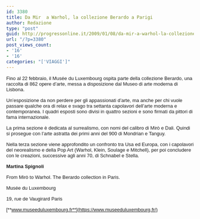 ```yaml
---
id: 3380
title: Da Mir  a Warhol, la collezione Berardo a Parigi
author: Redazione
type: "post"
guid: http://progressonline.it/2009/01/08/da-mir-a-warhol-la-collezione-berardo-a-parigi/
url: "/?p=3380"
post_views_count:
- '16'
- '16'
categories: "['VIAGGI']"
---
```


<span style="font-family: Tahoma"><font face="Tahoma, sans-serif"><font size="2"> </font></font></span>

<font face="Tahoma, sans-serif"><font size="2"> </font></font>

<font face="Tahoma, sans-serif"><font size="2"> </font></font>

<font face="Tahoma, sans-serif"><font size="2"></font></font>

<font face="Tahoma, sans-serif"><font size="2"><font face="Tahoma, sans-serif"><font size="2">Fino al 22 febbraio, il Musée du Luxembourg ospita parte della collezione Berardo, una raccolta di 862 opere d’arte, messa a disposizione dal Museo di arte moderna di Lisbona. </font></font></font></font>

<font face="Tahoma, sans-serif"><font size="2"><font face="Tahoma, sans-serif"><font size="2">Un’esposizione da non perdere per gli appassionati d’arte, ma anche per chi vuole passare qualche ora di relax e svago tra settanta capolavori dell’arte moderna e contemporanea. I quadri esposti sono divisi in quattro sezioni e sono firmati da pittori di fama internazionale. </font></font></font></font>

<font face="Tahoma, sans-serif"><font size="2"><font face="Tahoma, sans-serif"><font size="2">La prima sezione è dedicata al surrealismo, con nomi del calibro di Mirò e Dali. Quindi si prosegue con l’arte astratta dei primi anni del 900 di Mondrian e Tanguy. </font></font></font></font>

<span style="font-family: Tahoma"><font face="Tahoma, sans-serif"><font size="2"><font face="Tahoma, sans-serif"><font size="2"><font face="Tahoma, sans-serif"><font size="2">Nella terza sezione viene approfondito un confronto tra Usa ed Europa, con i capolavori del neorealismo e della Pop Art (Warhol, Klein, Soulage e Mitchell), per poi concludere con le creazioni, successive agli anni 70, di Schnabel e Stella.</font></font></font></font></font></font></span>

<span style="font-family: Tahoma"><font face="Tahoma, sans-serif"><font size="2"><font face="Tahoma, sans-serif"><font size="2"> </font></font></font></font></span>

<font face="Tahoma, sans-serif"><font size="2"><font face="Tahoma, sans-serif"><font size="2"> </font></font></font></font>

<font face="Tahoma, sans-serif"><font size="2"><font face="Tahoma, sans-serif"><font size="2"> </font></font></font></font>

<font face="Tahoma, sans-serif"><font size="2"><font face="Tahoma, sans-serif"><font size="2"> </font></font></font></font>

<font face="Tahoma, sans-serif"><font size="2"><font face="Tahoma, sans-serif"><font size="2"></font></font></font></font>

**<font face="Tahoma, sans-serif"><font size="2">Martina Spignoli</font></font>**

<font face="Tahoma, sans-serif"><font size="2">From Mirò to Warhol. The Berardo collection in Paris.</font></font>

<font face="Tahoma, sans-serif"><font size="2">Musée du Luxembourg</font></font>

<font face="Tahoma, sans-serif"><font size="2">19, rue de Vaugirard Paris</font></font>

<font face="Tahoma, sans-serif"><font size="2">[**www.museeduluxembourg.fr**](https://www.museeduluxembourg.fr/)</font></font>